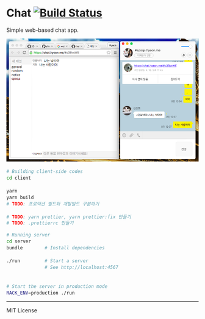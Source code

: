 Chat [![Build Status]][Travis CI]
========
Simple web-based chat app.

![Sample Image](sample.png)
```bash
# Building client-side codes
cd client

yarn
yarn build
# TODO: 프로덕션 빌드와 개발빌드 구분하기

# TODO: yarn prettier, yarn prettier:fix 만들기
# TODO: .prettierrc 만들기
```
```bash
# Running server
cd server
bundle        # Install dependencies

./run         # Start a server
              # See http://localhost:4567


# Start the server in production mode
RACK_ENV=production ./run
```

--------

MIT License

[Build Status]: https://travis-ci.org/simnalamburt/chat.svg?branch=master
[Travis CI]: https://travis-ci.org/simnalamburt/chat
